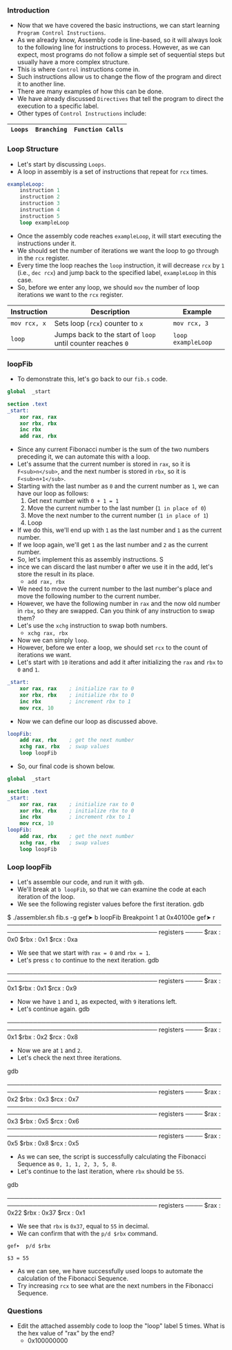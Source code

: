 ### Introduction
- Now that we have covered the basic instructions, we can start learning `Program Control Instructions`.
- As we already know, Assembly code is line-based, so it will always look to the following line for instructions to process. However, as we can expect, most programs do not follow a simple set of sequential steps but usually have a more complex structure.
- This is where `Control` instructions come in.
- Such instructions allow us to change the flow of the program and direct it to another line. 
- There are many examples of how this can be done. 
- We have already discussed `Directives` that tell the program to direct the execution to a specific label.
- Other types of `Control Instructions` include:

| `Loops` | `Branching` | `Function Calls` |
| --- | --- | --- |



### Loop Structure
- Let's start by discussing `Loops`. 
- A loop in assembly is a set of instructions that repeat for `rcx` times. 
```nasm
exampleLoop:
    instruction 1
    instruction 2
    instruction 3
    instruction 4
    instruction 5
    loop exampleLoop
```

- Once the assembly code reaches `exampleLoop`, it will start executing the instructions under it. 
- We should set the number of iterations we want the loop to go through in the `rcx` register. 
- Every time the loop reaches the `loop` instruction, it will decrease `rcx` by `1` (i.e., `dec rcx`) and jump back to the specified label, `exampleLoop` in this case. 
- So, before we enter any loop, we should `mov` the number of loop iterations we want to the `rcx` register.

| **Instruction** | **Description** | **Example** |
| --- | --- | --- |
| `mov rcx, x` | Sets loop (`rcx`) counter to `x` | `mov rcx, 3` |
| `loop` | Jumps back to the start of `loop` until counter reaches `0` | `loop exampleLoop` |



### loopFib
- To demonstrate this, let's go back to our `fib.s` code.
```nasm
global  _start

section .text
_start:
    xor rax, rax
    xor rbx, rbx
    inc rbx
    add rax, rbx
```

- Since any current Fibonacci number is the sum of the two numbers preceding it, we can automate this with a loop.
- Let's assume that the current number is stored in `rax`, so it is `F<sub>n</sub>`, and the next number is stored in `rbx`, so it is `F<sub>n+1</sub>`.
- Starting with the last number as `0` and the current number as `1`, we can have our loop as follows:
	1. Get next number with `0 + 1 = 1`
	2. Move the current number to the last number (`1 in place of 0`)
	3. Move the next number to the current number (`1 in place of 1`)
	4. Loop
- If we do this, we'll end up with `1` as the last number and `1` as the current number. 
- If we loop again, we'll get `1` as the last number and `2` as the current number. 
- So, let's implement this as assembly instructions. S
- ince we can discard the last number `0` after we use it in the add, let's store the result in its place.
	- `add rax, rbx`
- We need to move the current number to the last number's place and move the following number to the current number. 
- However, we have the following number in `rax` and the now old number in `rbx`, so they are swapped. Can you think of any instruction to swap them?
- Let's use the `xchg` instruction to swap both numbers.
	- `xchg rax, rbx`
- Now we can simply `loop`. 
- However, before we enter a loop, we should set `rcx` to the count of iterations we want. 
- Let's start with `10` iterations and add it after initializing the `rax` and `rbx` to `0` and `1`.
```nasm
_start:
    xor rax, rax    ; initialize rax to 0
    xor rbx, rbx    ; initialize rbx to 0
    inc rbx         ; increment rbx to 1
    mov rcx, 10
```
- Now we can define our loop as discussed above.
```nasm
loopFib:
    add rax, rbx    ; get the next number
    xchg rax, rbx   ; swap values
    loop loopFib
```
- So, our final code is shown below.
```nasm
global  _start

section .text
_start:
    xor rax, rax    ; initialize rax to 0
    xor rbx, rbx    ; initialize rbx to 0
    inc rbx         ; increment rbx to 1
    mov rcx, 10
loopFib:
    add rax, rbx    ; get the next number
    xchg rax, rbx   ; swap values
    loop loopFib
```



### Loop loopFib
- Let's assemble our code, and run it with `gdb`. 
- We'll break at `b loopFib`, so that we can examine the code at each iteration of the loop. 
- We see the following register values before the first iteration.
gdb

$ ./assembler.sh fib.s -g
gef➤  b loopFib
Breakpoint 1 at 0x40100e
gef➤  r
───────────────────────────────────────────────────────────────────────────────────── registers ────
$rax   : 0x0
$rbx   : 0x1
$rcx   : 0xa

- We see that we start with `rax = 0` and `rbx = 1`.
- Let's press `c` to continue to the next iteration.
gdb

───────────────────────────────────────────────────────────────────────────────────── registers ────
$rax   : 0x1
$rbx   : 0x1
$rcx   : 0x9

- Now we have `1` and `1`, as expected, with `9` iterations left.
- Let's continue again.
gdb

───────────────────────────────────────────────────────────────────────────────────── registers ────
$rax   : 0x1
$rbx   : 0x2
$rcx   : 0x8

- Now we are at `1` and `2`. 
- Let's check the next three iterations.

gdb

───────────────────────────────────────────────────────────────────────────────────── registers ────
$rax   : 0x2
$rbx   : 0x3
$rcx   : 0x7
───────────────────────────────────────────────────────────────────────────────────── registers ────
$rax   : 0x3
$rbx   : 0x5
$rcx   : 0x6
───────────────────────────────────────────────────────────────────────────────────── registers ────
$rax   : 0x5
$rbx   : 0x8
$rcx   : 0x5

- As we can see, the script is successfully calculating the Fibonacci Sequence as `0, 1, 1, 2, 3, 5, 8`. 
- Let's continue to the last iteration, where `rbx` should be `55`.

gdb

───────────────────────────────────────────────────────────────────────────────────── registers ────
$rax   : 0x22
$rbx   : 0x37
$rcx   : 0x1

- We see that `rbx` is `0x37`, equal to `55` in decimal. 
- We can confirm that with the `p/d $rbx` command.
```shell-session
gef➤  p/d $rbx

$3 = 55
```
- As we can see, we have successfully used loops to automate the calculation of the Fibonacci Sequence. 
- Try increasing `rcx` to see what are the next numbers in the Fibonacci Sequence.



### Questions
- Edit the attached assembly code to loop the "loop" label 5 times. What is the hex value of "rax" by the end?
	- 0x100000000
